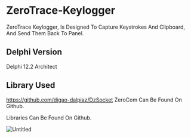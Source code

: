 # ZeroTrace-Keylogger
ZeroTrace Keylogger, Is Designed To Capture Keystrokes And Clipboard, And Send Them Back To Panel.

## Delphi Version
Delphi 12.2 Architect

## Library Used
https://github.com/digao-dalpiaz/DzSocket
ZeroCom Can Be Found On Github.

Libraries Can Be Found On Github.


![Untitled](https://github.com/user-attachments/assets/35440234-ae73-498d-ad7b-eae770317a05)

